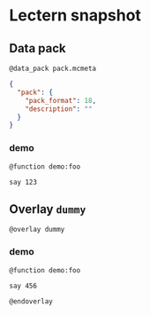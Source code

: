 # Lectern snapshot

## Data pack

`@data_pack pack.mcmeta`

```json
{
  "pack": {
    "pack_format": 18,
    "description": ""
  }
}
```

### demo

`@function demo:foo`

```mcfunction
say 123
```

## Overlay `dummy`

`@overlay dummy`

### demo

`@function demo:foo`

```mcfunction
say 456
```

`@endoverlay`
